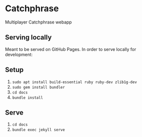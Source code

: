 # Catchphrase
Multiplayer Catchphrase webapp

## Serving locally

Meant to be served on GitHub Pages. In order to serve locally for development:

## Setup

1. `sudo apt install build-essential ruby ruby-dev zlib1g-dev`
2. `sudo gem install bundler`
3. `cd docs`
4. `bundle install`

## Serve

1. `cd docs`
2. `bundle exec jekyll serve`
